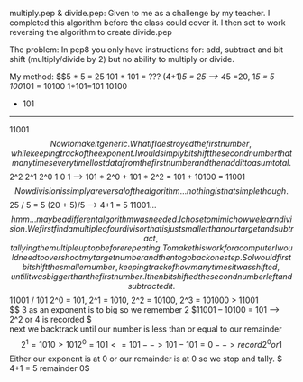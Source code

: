 multiply.pep & divide.pep:
  Given to me as a challenge by my teacher. I completed this algorithm before the class could cover it. I then set to work reversing the algorithm to create divide.pep

The problem:
  In pep8 you only have instructions for: add, subtract and bit shift (multiply/divide by 2) but no ability to multiply or divide.

My method:
  $$5 * 5 = 25
  101 * 101 = ???
  (4+1)*5 = 25 --> 4*5 =20, 	    1*5 = 5
		   100*101 = 10100  1*101=101
   10100
 +   101
  -------
   11001
$$
Now to make it generic. What if I destroyed the first number, while keeping track of the exponent. I would simply bit shift the second number that many times every time I lost data from the first number and then add it to a sum total. 
$$
  2^2 2^1 2^0 
   1   0   1 --> 
   101 * 2^0 + 101 * 2^2 = 
   101 + 10100 = 11001 
$$
Now division is simply a reversal of the algorithm... nothing is that simple though.
$$
  25 / 5 = 5
  (20 + 5)/5 --> 4+1 = 5
  11001...
$$
hmm... maybe a different algorithm was needed. I chose to mimic how we learn division. We first find a multiple of our divisor that is just smaller than our target and subtract, tallying the multiple up top before repeating. To make this work for a computer I would need to over shoot my target number and then to go back one step. So I would first bit shift the smaller number, keeping track of how many times it was shifted, until it was bigger than the first number. I then bit shifted the second number left and subtracted it.
$$
  11001 / 101
  2^0 = 101, 2^1 = 1010, 2^2 = 10100, 2^3 = 101000 > 11001	
$$
3 as an exponent is to big so we remember 2
  $11001 – 10100 = 101 --> 2^2 or 4 is recorded	$	
next we backtrack until our number is less than or equal to our remainder
 $$ 2^1 = 1010 > 101
  2^0 =  101<= 101 --> 101-101=0 --> record 2^0 or 1$$
Either our exponent is at 0 or our remainder is at 0 so we stop and tally.
 $ 4+1 = 5 remainder 0$
	
